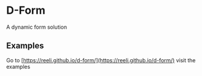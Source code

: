 # D-Form

A dynamic form solution

## Examples
Go to [https://reeli.github.io/d-form/](https://reeli.github.io/d-form/) visit the examples
